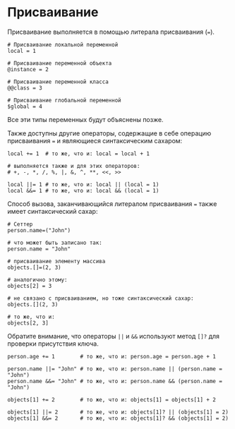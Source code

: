 # Присваивание

Присваивание выполняется в помощью литерала присваивания (`=`).

```crystal
# Присваивание локальной переменной
local = 1

# Присваивание переменной объекта
@instance = 2

# Присваивание переменной класса
@@class = 3

# Присваивание глобальной переменной
$global = 4
```

Все эти типы переменных будут объяснены позже.

Также доступны другие операторы, содержащие в себе операцию присваивания `=` и являющиеся синтаксическим сахаром:

```crystal
local += 1  # то же, что и: local = local + 1

# выполняется также и для этих операторов:
# +, -, *, /, %, |, &, ^, **, <<, >>

local ||= 1 # то же, что и: local || (local = 1)
local &&= 1 # то же, что и: local && (local = 1)
```

Способ вызова, заканчивающийся литералом присваивания `=` также имеет синтаксический сахар:

```crystal
# Сеттер
person.name=("John")

# что может быть записано так:
person.name = "John"

# присваивание элементу массива
objects.[]=(2, 3)

# аналогично этому:
objects[2] = 3

# не связано с присваиванием, но тоже синтаксический сахар:
objects.[](2, 3)

# то же, что и:
objects[2, 3]
```

Обратите внимание, что операторы `||` и `&&` используют метод `[]?` для проверки присутствия ключа.

```crystal
person.age += 1        # то же, что и: person.age = person.age + 1

person.name ||= "John" # то же, что и: person.name || (person.name = "John")
person.name &&= "John" # то же, что и: person.name && (person.name = "John")

objects[1] += 2        # то же, что и: objects[1] = objects[1] + 2

objects[1] ||= 2       # то же, что и: objects[1]? || (objects[1] = 2)
objects[1] &&= 2       # то же, что и: objects[1]? && (objects[1] = 2)
```
